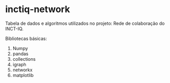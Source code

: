 # inctiq-network
Tabela de dados e algoritmos utilizados no projeto: Rede de colaboração do INCT-IQ.

Bibliotecas básicas:

1. Numpy
2. pandas
3. collections
4. igraph
5. networkx
6. matplotlib
